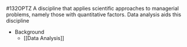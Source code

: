 #132OPTZ
A discipline that applies scientific approaches to managerial problems, namely those with quantitative factors. Data analysis aids this discipline

- Background
	- [[Data Analysis]]